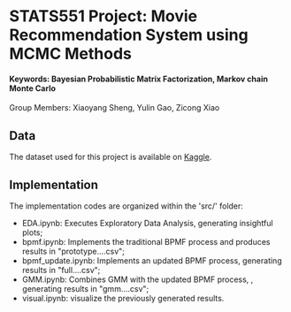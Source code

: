 # STATS551 Project: Movie Recommendation System using MCMC Methods

#### Keywords: Bayesian Probabilistic Matrix Factorization, Markov chain Monte Carlo

Group Members: Xiaoyang Sheng, Yulin Gao, Zicong Xiao

## Data

The dataset used for this project is available on [Kaggle](https://www.kaggle.com/datasets/grouplens/movielens-20m-dataset).

## Implementation

The implementation codes are organized within the 'src/' folder:

- EDA.ipynb: Executes Exploratory Data Analysis, generating insightful plots;
- bpmf.ipynb: Implements the traditional BPMF process and produces results in "prototype....csv";
- bpmf_update.ipynb: Implements an updated BPMF process, generating results in "full....csv";
- GMM.ipynb: Combines GMM with the updated BPMF process, , generating results in "gmm....csv";
- visual.ipynb: visualize the previously generated results.

